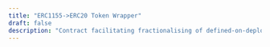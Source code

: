 ```yaml
---
title: "ERC1155->ERC20 Token Wrapper"
draft: false
description: "Contract facilitating fractionalising of defined-on-deployment ERC1155 tokens."
---
```


